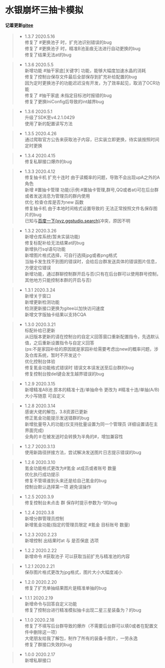 # 水银崩坏三抽卡模拟
#### 记着更新[gitee](https://gitee.com/Hellobaka/BH3rdGachaSimulator)
>* 1.3.7 2020.5.16<br>
修复了 #更换池子 时，扩充池识别错误的bug<br>
修复了 #更换池子 时，精准B池圣痕无法进行自动更换的bug<br>
修复了结果无法at的bug<br>

>* 1.3.6 2020.5.5<br>
新增功能 #抽干家底[关键字] 功能，能够大幅度加速水晶的消耗<br>
修复了控制台保存文件最后全部保存到扩充补给配置的bug<br>
因为定时更换池子的功能迟迟没有开发，为了效率起见，取消了OCR功能<br>
修复了 #抽干家底 未指定目标池时报错的bug<br>
修复了更换IniConfig后导致的int越界bug<br>

>* 1.3.6 2020.5.1<br>
升级了SDK至v4.2.1.0429<br>
使用了新的配置读写方法<br>

>* 1.3.5 2020.4.26<br>
通过爬取官方公告来获取池子内容，已实装立即更换，待实装按照时间定时更换<br>

>* 1.3.4 2020.4.15<br>
修复私聊接口爆炸的bug<br>

>* 1.3.3 2020.4.12<br>
修复抽卡机 扩充十连时 由于读概率的问题，导致不会出现upA之外的A角色<br>
新增 #置抽卡管理 功能(示例:#置抽卡管理,群号,QQ或者at)可在后台群或者发送消息为管理员的群内使用<br>
优化 检查仓库是否为new 函数<br>
修复抽卡机 由于本地时间格式设置导致的 无法正常按照文件名保存图片的bug<br>
已知与[百度一下(xyz.ggstudio.search)](https://cqp.cc/t/45328)冲突，原因不明<br>

>* 1.3.2 2020.3.26<br>
新增仓库系统(暂未实装功能)<br>
修复标配补给无法结果at的bug<br>
新增执行sql语句功能<br>
新增图片格式选择，可自行选择jpg或者png格式<br>
当抽卡发生找不到图的错误时，会给后台群发送具体的错误图片信息，方便定位错误<br>
新增功能，通过群聊控制群开启与否(只有在后台群可以使用群号控制，其他地方只能控制本群的开启与否)<br>

>* 1.3.1 2020.3.24<br>
新增关于窗口<br>
新增更新检测功能<br>
检测更新接口更换为gitee以加快访问速度<br>
新增文字版抽卡结果以支持CQA<br>

>* 1.3.0 2020.3.21<br>
标配补给已更新<br>
从旧版本更新的请在控制台的自定义回答窗口重新配置指令，先选默认值，之后重新设置指令与自定义回答<br>
(ps:不是家园补给的原因就是家园补给需要考虑出new的概率问题，涉及仓库系统，暂时不开发这个<br>
优化控制台体验<br>
修复氪金功能格式错误时 错误文本误发送至后台群的bug<br>
修复控制台按del键会发生越界错误的bug<br>

>* 1.2.9 2020.3.15<br>
新增精准AB池 原本的精准十连/单抽命令 更改为 #精准十连/单抽(A/B)大小写随意 可自定义<br>

>* 1.2.8 2020.3.14<br>
感谢大佬的解包，3.8资源已更新<br>
修正氪金功能提示发送错群的bug<br>
新增批量导入的功能(仅支持批量设置为同一个管理员 详细设置请在主界面完成)<br>
全角的＃在被发送时会转换为半角的#，增加兼容性<br>

>* 1.2.7 2020.3.13<br>
使用新路径拼接方法，尝试解决发送图片日志提示错误的bug<br>

>* 1.2.6 2020.3.10<br>
氪金功能格式更改为#氪金 at成员或者账号 数量<br>
优化执行成功提示<br>
修复不管填谁到头来还是给自己氪金的bug<br>
控制台默认选择第一项 避免误操作<br>

>* 1.2.5 2020.3.9<br>
修复控制台未点击 群 保存时提示参数为-1的bug<br>

>* 1.2.4 2020.3.8<br>
新增分群管理员控制<br>
新增氪金功能(指定的管理员限定 #氪金 目标账号 数量)<br>

>* 1.2.3 2020.2.23<br>
新增控制 出结果时at 与 是否保底 选项<br>

>* 1.2.2 2020.2.22<br>
新增命令 #获取池子 可以获取当前扩充与精准池的内容<br>

>* 1.2.1 2020.2.21<br>
保存图片格式更改为jpg格式，图片大小大幅度减小<br>

>* 1.2.0 2020.2.20<br>
修复了扩充单抽结果图片是精准单抽的bug<br>

>* 1.1.1 2020.2.19<br>
新增命令与回答自定义功能<br>
修复了控制台进行精准模拟抽卡出现二星三星装备为？的bug<br>

>* 1.1.0 2020.2.18<br>
修复了不填写后台群导致的爆炸（不需要后台群可以填0或者在配置文件中删除这一项）<br>
大佬朋友给我了解包，制作了所有的装备卡图片，一劳永逸<br>
修复了群接口失效的bug<br>

>* 1.0.0 2020.2.17<br>
新增私聊接口<br>
